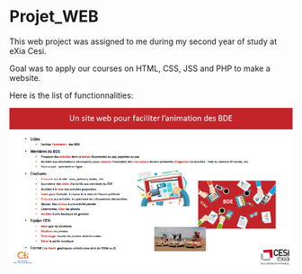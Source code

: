 # Projet_WEB

This web project was assigned to me during my second year of study at eXia Cesi. 

Goal was to apply our courses on HTML, CSS, JSS and PHP to make a website.

Here is the list of functionnalities:


![alt text](https://github.com/romainver/Projet_WEB/blob/master/fonctionalites.png)
